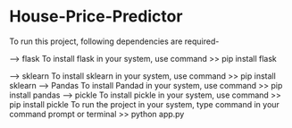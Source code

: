 # House-Price-Predictor

To run this project, following dependencies are required-

   --> flask
       To install flask in your system, use command 
       >> pip install flask
			 
   --> sklearn
       To install sklearn in your system, use command 
       >> pip install sklearn
   --> Pandas
       To install Pandad in your system, use command 
       >> pip install pandas
   --> pickle
       To install pickle in your system, use command 
       >> pip install pickle
To run the project in your system, type command in your command prompt or terminal
       >> python app.py
       
